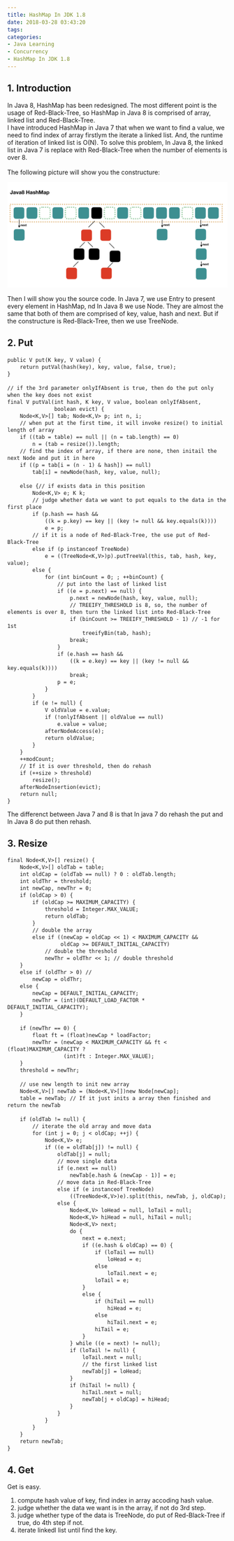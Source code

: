 ```yaml
---
title: HashMap In JDK 1.8
date: 2018-03-28 03:43:20
tags:
categories:
- Java Learning
- Concurrency
- HashMap In JDK 1.8
---
```


## 1. Introduction
In Java 8, HashMap has been redesigned. The most different point is the usage of Red-Black-Tree, so HashMap in Java 8 is comprised of array, linked list and Red-Black-Tree.<br>
I have introduced HashMap in Java 7 that when we want to find a value, we need to find index of array firstlym the iterate a linked list. And, the runtime of iteration of linked list is O(N). To solve this problem, In Java 8, the linked list in Java 7 is replace with Red-Black-Tree when the number of elements is over 8.<br>   
The following picture will show you the constructure:

![](Concurrency-Java-HashMapInJDK1-8/1.png)


Then I will show you the source code. In Java 7, we use Entry to present every element in HashMap, nd In Java 8 we use Node. They are almost the same that both of them are comprised of key, value, hash and next. But if the constructure is Red-Black-Tree, then we use TreeNode.

## 2. Put

	public V put(K key, V value) {
	    return putVal(hash(key), key, value, false, true);
	}
	
	// if the 3rd parameter onlyIfAbsent is true, then do the put only when the key does not exist
	final V putVal(int hash, K key, V value, boolean onlyIfAbsent,
	               boolean evict) {
	    Node<K,V>[] tab; Node<K,V> p; int n, i;
	    // when put at the first time, it will invoke resize() to initial length of array
	    if ((tab = table) == null || (n = tab.length) == 0)
	        n = (tab = resize()).length;
	    // find the index of array, if there are none, then initail the next Node and put it in here
	    if ((p = tab[i = (n - 1) & hash]) == null)
	        tab[i] = newNode(hash, key, value, null);
	
	    else {// if exists data in this position
	        Node<K,V> e; K k;
	        // judge whether data we want to put equals to the data in the first place
	        if (p.hash == hash &&
	            ((k = p.key) == key || (key != null && key.equals(k))))
	            e = p;
	        // if it is a node of Red-Black-Tree, the use put of Red-Black-Tree
	        else if (p instanceof TreeNode)
	            e = ((TreeNode<K,V>)p).putTreeVal(this, tab, hash, key, value);
	        else {
	            for (int binCount = 0; ; ++binCount) {
	                // put into the last of linked list
	                if ((e = p.next) == null) {
	                    p.next = newNode(hash, key, value, null);
	                    // TREEIFY_THRESHOLD is 8, so, the number of elements is over 8, then turn the linked list into Red-Black-Tree
	                    if (binCount >= TREEIFY_THRESHOLD - 1) // -1 for 1st
	                        treeifyBin(tab, hash);
	                    break;
	                }
	                if (e.hash == hash &&
	                    ((k = e.key) == key || (key != null && key.equals(k))))
	                    break;
	                p = e;
	            }
	        }
	        if (e != null) {
	            V oldValue = e.value;
	            if (!onlyIfAbsent || oldValue == null)
	                e.value = value;
	            afterNodeAccess(e);
	            return oldValue;
	        }
	    }
	    ++modCount;
	    // If it is over threshold, then do rehash
	    if (++size > threshold)
	        resize();
	    afterNodeInsertion(evict);
	    return null;
	}

The differenct between Java 7 and 8 is that In java 7 do rehash the put and In Java 8 do put then rehash. 

## 3. Resize

	final Node<K,V>[] resize() {
	    Node<K,V>[] oldTab = table;
	    int oldCap = (oldTab == null) ? 0 : oldTab.length;
	    int oldThr = threshold;
	    int newCap, newThr = 0;
	    if (oldCap > 0) { 
	        if (oldCap >= MAXIMUM_CAPACITY) {
	            threshold = Integer.MAX_VALUE;
	            return oldTab;
	        }
	        // double the array
	        else if ((newCap = oldCap << 1) < MAXIMUM_CAPACITY &&
	                 oldCap >= DEFAULT_INITIAL_CAPACITY)
	            // double the threshold
	            newThr = oldThr << 1; // double threshold
	    }
	    else if (oldThr > 0) // 
	        newCap = oldThr;
	    else {
	        newCap = DEFAULT_INITIAL_CAPACITY;
	        newThr = (int)(DEFAULT_LOAD_FACTOR * DEFAULT_INITIAL_CAPACITY);
	    }
	
	    if (newThr == 0) {
	        float ft = (float)newCap * loadFactor;
	        newThr = (newCap < MAXIMUM_CAPACITY && ft < (float)MAXIMUM_CAPACITY ?
	                  (int)ft : Integer.MAX_VALUE);
	    }
	    threshold = newThr;
	
	    // use new length to init new array
	    Node<K,V>[] newTab = (Node<K,V>[])new Node[newCap];
	    table = newTab; // If it just inits a array then finished and return the newTab
	
	    if (oldTab != null) {
	        // iterate the old array and move data
	        for (int j = 0; j < oldCap; ++j) {
	            Node<K,V> e;
	            if ((e = oldTab[j]) != null) {
	                oldTab[j] = null;
	                // move single data
	                if (e.next == null)
	                    newTab[e.hash & (newCap - 1)] = e;
	                // move data in Red-Black-Tree
	                else if (e instanceof TreeNode)
	                    ((TreeNode<K,V>)e).split(this, newTab, j, oldCap);
	                else { 
	                    Node<K,V> loHead = null, loTail = null;
	                    Node<K,V> hiHead = null, hiTail = null;
	                    Node<K,V> next;
	                    do {
	                        next = e.next;
	                        if ((e.hash & oldCap) == 0) {
	                            if (loTail == null)
	                                loHead = e;
	                            else
	                                loTail.next = e;
	                            loTail = e;
	                        }
	                        else {
	                            if (hiTail == null)
	                                hiHead = e;
	                            else
	                                hiTail.next = e;
	                            hiTail = e;
	                        }
	                    } while ((e = next) != null);
	                    if (loTail != null) {
	                        loTail.next = null;
	                        // the first linked list
	                        newTab[j] = loHead;
	                    }
	                    if (hiTail != null) {
	                        hiTail.next = null;
	                        newTab[j + oldCap] = hiHead;
	                    }
	                }
	            }
	        }
	    }
	    return newTab;
	}

## 4. Get
Get is easy.

1. compute hash value of key, find index in array accoding hash value.
2. judge whether the data we want is in the array, if not do 3rd step.
3. judge whether type of the data is TreeNode, do put of Red-Black-Tree if true, do 4th step if not.
4. iterate linkedl list until find the key. 
